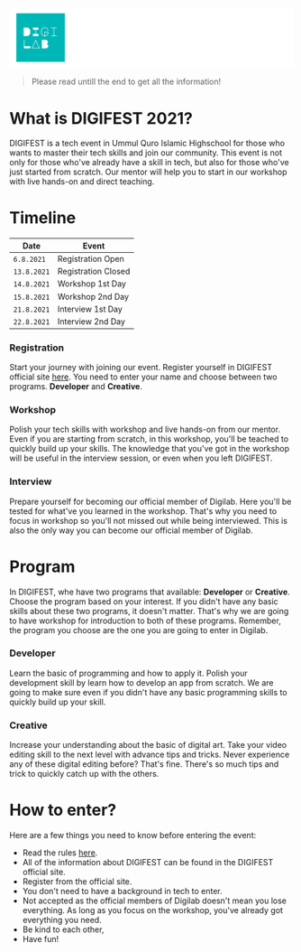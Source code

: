 ![Test](https://github.com/digilabsmaituq/digilabsmaituq.github.io/blob/master/cONCEPTlogo.png?raw=true)

> Please read untill the end to get all the information!
# What is DIGIFEST 2021?
DIGIFEST is a tech event in Ummul Quro Islamic Highschool for those who wants to master their tech skills and join our community. This event is not only for those who've already have a skill in tech, but also for those who've just started from scratch. Our mentor will help you to start in our workshop with live hands-on and direct teaching.

# Timeline
|Date            |Event                          |
|----------------|-------------------------------|
|`6.8.2021` |Registration Open           |
|`13.8.2021`|Registration Closed|
|`14.8.2021`          |Workshop 1st Day         |
|`15.8.2021`|Workshop 2nd Day|
|`21.8.2021`         |Interview 1st Day|
|`22.8.2021` |Interview 2nd Day |

### Registration
Start your journey with joining our event. Register yourself in DIGIFEST official site [here](https://digifest.surge.sh/). You need to enter your name and choose between two programs. **Developer** and **Creative**.

### Workshop
Polish your tech skills with workshop and live hands-on from our mentor. Even if you are starting from scratch, in this workshop, you'll be teached to quickly build up your skills. The knowledge that you've got in the workshop will be useful in the interview session, or even when you left DIGIFEST.

### Interview
Prepare yourself for becoming our official member of Digilab. Here you'll be tested for what've you learned in the workshop. That's why you need to focus in workshop so you'll not missed out while being interviewed. This is also the only way you can become our official member of Digilab. 

# Program
In DIGIFEST, whe have two programs that available: **Developer** or **Creative**. Choose the program based on your interest. If you didn't have any basic skills about these two programs, it doesn't matter. That's why we are going to have workshop for introduction to both of these programs. Remember, the program you choose are the one you are going to enter in Digilab.

### Developer
Learn the basic of programming and how to apply it. Polish your development skill by learn how to develop an app from scratch. We are going to make sure even if you didn't have any basic programming skills to quickly build up your skill.

### Creative
Increase your understanding about the basic of digital art. Take your video editing skill to the next level with advance tips and tricks. Never experience any of these digital editing before? That's fine. There's so much tips and trick to quickly catch up with the others.

# How to enter?
Here are a few things you need to know before entering the event:
- Read the rules [here](https://github.com/digilabsmaituq/Digifest-2021/blob/main/Rules.md).
- All of the information about DIGIFEST can be found in the DIGIFEST official site.
- Register from the official site.
- You don't need to have a background in tech to enter.
- Not accepted as the official members of Digilab doesn't mean you lose everything. As long as you focus on the workshop, you've already got everything you need.
- Be kind to each other,
- Have fun!

